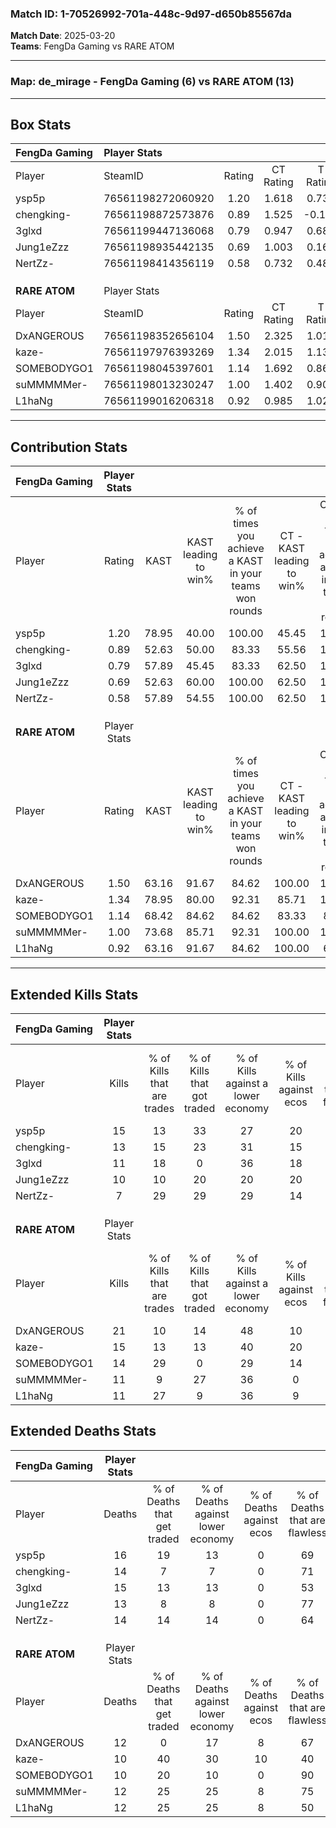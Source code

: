 ### Match ID: 1-70526992-701a-448c-9d97-d650b85567da  
**Match Date**: 2025-03-20  
**Teams**: FengDa Gaming vs RARE ATOM  

---  

### **Map**: de_mirage - FengDa Gaming (6) vs RARE ATOM (13)  
---  

## Box Stats  

| **FengDa Gaming** | Player Stats      |        |           |          |       |       |       |         |        |      |     |
| :- | :- | :-: | :-: | :-: | :-: | :-: | :-: | :-: | :-: | :-: | :-: |
| Player            | SteamID           | Rating | CT Rating | T Rating | KAST  |  ADR  | Kills | Assists | Deaths | K/D  | HS% |
| ysp5p             | 76561198272060920 |  1.20  |   1.618   |  0.733   | 78.95 | 97.3  |  15   |    4    |   16   | 0.94 | 46  |
| chengking-        | 76561198872573876 |  0.89  |   1.525   |  -0.120  | 52.63 | 73.8  |  13   |    2    |   14   | 0.93 | 38  |
| 3glxd             | 76561199447136068 |  0.79  |   0.947   |  0.688   | 57.89 | 69.0  |  11   |    2    |   15   | 0.73 | 27  |
| Jung1eZzz         | 76561198935442135 |  0.69  |   1.003   |  0.164   | 52.63 | 48.8  |  10   |    0    |   13   | 0.77 | 60  |
| NertZz-           | 76561198414356119 |  0.58  |   0.732   |  0.483   | 57.89 | 45.7  |   7   |    5    |   14   | 0.50 | 42  |
|                   |                   |        |           |          |       |       |       |         |        |      |     |
|                   |                   |        |           |          |       |       |       |         |        |      |     |
|                   |                   |        |           |          |       |       |       |         |        |      |     |
| **RARE ATOM**     | Player Stats      |        |           |          |       |       |       |         |        |      |     |
| Player            | SteamID           | Rating | CT Rating | T Rating | KAST  |  ADR  | Kills | Assists | Deaths | K/D  | HS% |
| DxANGEROUS        | 76561198352656104 |  1.50  |   2.325   |  1.014   | 63.16 | 104.5 |  21   |    4    |   12   | 1.75 | 28  |
| kaze-             | 76561197976393269 |  1.34  |   2.015   |  1.137   | 78.95 | 86.4  |  15   |    5    |   10   | 1.50 | 40  |
| SOMEBODYGO1       | 76561198045397601 |  1.14  |   1.692   |  0.862   | 68.42 | 68.0  |  14   |    1    |   10   | 1.40 | 71  |
| suMMMMMer-        | 76561198013230247 |  1.00  |   1.402   |  0.905   | 73.68 | 66.4  |  11   |    5    |   12   | 0.92 | 100 |
| L1haNg            | 76561199016206318 |  0.92  |   0.985   |  1.020   | 63.16 | 64.1  |  11   |    6    |   12   | 0.92 | 72  |
---  

## Contribution Stats  

| **FengDa Gaming** | Player Stats |       |                      |                                                        |                           |                                                             |                          |                                                            |
| :- | :-: | :-: | :-: | :-: | :-: | :-: | :-: | :-: |
| Player            |    Rating    | KAST  | KAST leading to win% | % of times you achieve a KAST in your teams won rounds | CT - KAST leading to win% | CT - % of times you achieve a KAST in your teams won rounds | T - KAST leading to win% | T - % of times you achieve a KAST in your teams won rounds |
| ysp5p             |     1.20     | 78.95 |        40.00         |                         100.00                         |           45.45           |                           100.00                            |          25.00           |                           100.00                           |
| chengking-        |     0.89     | 52.63 |        50.00         |                         83.33                          |           55.56           |                           100.00                            |           0.00           |                            0.00                            |
| 3glxd             |     0.79     | 57.89 |        45.45         |                         83.33                          |           62.50           |                           100.00                            |           0.00           |                            0.00                            |
| Jung1eZzz         |     0.69     | 52.63 |        60.00         |                         100.00                         |           62.50           |                           100.00                            |          50.00           |                           100.00                           |
| NertZz-           |     0.58     | 57.89 |        54.55         |                         100.00                         |           62.50           |                           100.00                            |          33.33           |                           100.00                           |
|                   |              |       |                      |                                                        |                           |                                                             |                          |                                                            |
|                   |              |       |                      |                                                        |                           |                                                             |                          |                                                            |
|                   |              |       |                      |                                                        |                           |                                                             |                          |                                                            |
| **RARE ATOM**     | Player Stats |       |                      |                                                        |                           |                                                             |                          |                                                            |
| Player            |    Rating    | KAST  | KAST leading to win% | % of times you achieve a KAST in your teams won rounds | CT - KAST leading to win% | CT - % of times you achieve a KAST in your teams won rounds | T - KAST leading to win% | T - % of times you achieve a KAST in your teams won rounds |
| DxANGEROUS        |     1.50     | 63.16 |        91.67         |                         84.62                          |          100.00           |                           100.00                            |          83.33           |                           71.43                            |
| kaze-             |     1.34     | 78.95 |        80.00         |                         92.31                          |           85.71           |                           100.00                            |          75.00           |                           85.71                            |
| SOMEBODYGO1       |     1.14     | 68.42 |        84.62         |                         84.62                          |           83.33           |                            83.33                            |          85.71           |                           85.71                            |
| suMMMMMer-        |     1.00     | 73.68 |        85.71         |                         92.31                          |          100.00           |                           100.00                            |          75.00           |                           85.71                            |
| L1haNg            |     0.92     | 63.16 |        91.67         |                         84.62                          |          100.00           |                            66.67                            |          87.50           |                           100.00                           |
---  

## Extended Kills Stats  

| **FengDa Gaming** | Player Stats |                            |                            |                                    |                         |                              |                                 |                                       |                    |           |
| :- | :-: | :-: | :-: | :-: | :-: | :-: | :-: | :-: | :-: | :-: |
| Player            |    Kills     | % of Kills that are trades | % of Kills that got traded | % of Kills against a lower economy | % of Kills against ecos | % of Kills that are flawless | % of Kills that are close duels | % of Kills that are assisted by flash | Pistol Round Kills | AWP Kills |
| ysp5p             |      15      |             13             |             33             |                 27                 |           20            |              67              |                7                |                   0                   |         1          |     0     |
| chengking-        |      13      |             15             |             23             |                 31                 |           15            |              54              |                0                |                  15                   |         0          |     0     |
| 3glxd             |      11      |             18             |             0              |                 36                 |           18            |              82              |                0                |                   0                   |         0          |     5     |
| Jung1eZzz         |      10      |             10             |             20             |                 20                 |           20            |              60              |               10                |                   0                   |         2          |     0     |
| NertZz-           |      7       |             29             |             29             |                 29                 |           14            |              43              |               14                |                   0                   |         2          |     0     |
|                   |              |                            |                            |                                    |                         |                              |                                 |                                       |                    |           |
|                   |              |                            |                            |                                    |                         |                              |                                 |                                       |                    |           |
|                   |              |                            |                            |                                    |                         |                              |                                 |                                       |                    |           |
| **RARE ATOM**     | Player Stats |                            |                            |                                    |                         |                              |                                 |                                       |                    |           |
| Player            |    Kills     | % of Kills that are trades | % of Kills that got traded | % of Kills against a lower economy | % of Kills against ecos | % of Kills that are flawless | % of Kills that are close duels | % of Kills that are assisted by flash | Pistol Round Kills | AWP Kills |
| DxANGEROUS        |      21      |             10             |             14             |                 48                 |           10            |              76              |                0                |                  19                   |         1          |     0     |
| kaze-             |      15      |             13             |             13             |                 40                 |           20            |              60              |                0                |                   0                   |         0          |     5     |
| SOMEBODYGO1       |      14      |             29             |             0              |                 29                 |           14            |              71              |                7                |                   0                   |         6          |     1     |
| suMMMMMer-        |      11      |             9              |             27             |                 36                 |            0            |              64              |                0                |                   0                   |         0          |     0     |
| L1haNg            |      11      |             27             |             9              |                 36                 |            9            |              45              |                9                |                   0                   |         2          |     0     |
## Extended Deaths Stats  

| **FengDa Gaming** | Player Stats |                             |                                   |                          |                               |                            |                           |               |
| :- | :-: | :-: | :-: | :-: | :-: | :-: | :-: | :-: |
| Player            |    Deaths    | % of Deaths that get traded | % of Deaths against lower economy | % of Deaths against ecos | % of Deaths that are flawless | % of Deaths that are close | % of Deaths while blinded | Deaths to AWP |
| ysp5p             |      16      |             19              |                13                 |            0             |              69               |             0              |             0             |       3       |
| chengking-        |      14      |              7              |                 7                 |            0             |              71               |             7              |             7             |       1       |
| 3glxd             |      15      |             13              |                13                 |            0             |              53               |             7              |             0             |       1       |
| Jung1eZzz         |      13      |              8              |                 8                 |            0             |              77               |             0              |            15             |       1       |
| NertZz-           |      14      |             14              |                14                 |            0             |              64               |             0              |             7             |       0       |
|                   |              |                             |                                   |                          |                               |                            |                           |               |
|                   |              |                             |                                   |                          |                               |                            |                           |               |
|                   |              |                             |                                   |                          |                               |                            |                           |               |
| **RARE ATOM**     | Player Stats |                             |                                   |                          |                               |                            |                           |               |
| Player            |    Deaths    | % of Deaths that get traded | % of Deaths against lower economy | % of Deaths against ecos | % of Deaths that are flawless | % of Deaths that are close | % of Deaths while blinded | Deaths to AWP |
| DxANGEROUS        |      12      |              0              |                17                 |            8             |              67               |             0              |             0             |       2       |
| kaze-             |      10      |             40              |                30                 |            10            |              40               |             20             |            10             |       1       |
| SOMEBODYGO1       |      10      |             20              |                10                 |            0             |              90               |             10             |             0             |       1       |
| suMMMMMer-        |      12      |             25              |                25                 |            8             |              75               |             0              |             0             |       1       |
| L1haNg            |      12      |             25              |                25                 |            8             |              50               |             0              |             8             |       0       |
